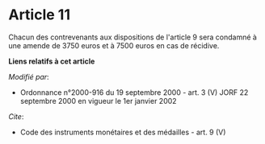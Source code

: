 # Article 11

Chacun des contrevenants aux dispositions de l'article 9 sera condamné à une amende de 3750 euros et à 7500 euros en cas de
récidive.

**Liens relatifs à cet article**

_Modifié par_:

  - Ordonnance n°2000-916 du 19 septembre 2000 - art. 3 (V) JORF 22 septembre 2000 en vigueur le 1er janvier 2002

_Cite_:

  - Code des instruments monétaires et des médailles - art. 9 (V)
